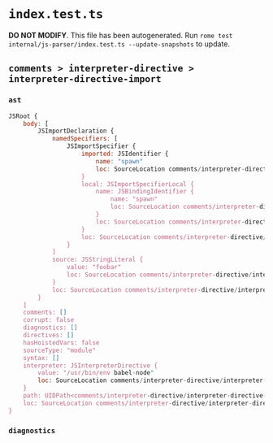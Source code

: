 # `index.test.ts`

**DO NOT MODIFY**. This file has been autogenerated. Run `rome test internal/js-parser/index.test.ts --update-snapshots` to update.

## `comments > interpreter-directive > interpreter-directive-import`

### `ast`

```javascript
JSRoot {
	body: [
		JSImportDeclaration {
			namedSpecifiers: [
				JSImportSpecifier {
					imported: JSIdentifier {
						name: "spawn"
						loc: SourceLocation comments/interpreter-directive/interpreter-directive-import/input.js 3:8-3:13 (spawn)
					}
					local: JSImportSpecifierLocal {
						name: JSBindingIdentifier {
							name: "spawn"
							loc: SourceLocation comments/interpreter-directive/interpreter-directive-import/input.js 3:8-3:13 (spawn)
						}
						loc: SourceLocation comments/interpreter-directive/interpreter-directive-import/input.js 3:8-3:13
					}
					loc: SourceLocation comments/interpreter-directive/interpreter-directive-import/input.js 3:8-3:13
				}
			]
			source: JSStringLiteral {
				value: "foobar"
				loc: SourceLocation comments/interpreter-directive/interpreter-directive-import/input.js 3:20-3:28
			}
			loc: SourceLocation comments/interpreter-directive/interpreter-directive-import/input.js 3:0-3:29
		}
	]
	comments: []
	corrupt: false
	diagnostics: []
	directives: []
	hasHoistedVars: false
	sourceType: "module"
	syntax: []
	interpreter: JSInterpreterDirective {
		value: "/usr/bin/env babel-node"
		loc: SourceLocation comments/interpreter-directive/interpreter-directive-import/input.js 1:1-1:25
	}
	path: UIDPath<comments/interpreter-directive/interpreter-directive-import/input.js>
	loc: SourceLocation comments/interpreter-directive/interpreter-directive-import/input.js 1:0-4:0
}
```

### `diagnostics`

```

```
